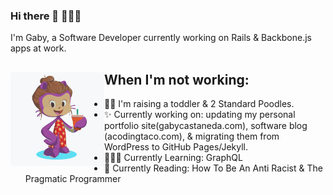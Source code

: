 ### Hi there 👋 👩🏽‍💻

I'm Gaby, a Software Developer currently working on Rails & Backbone.js apps at work.

## When I'm not working: <img align="left" width="150" height="150" src="https://github.com/gabihuizar/gabihuizar/blob/master/octogaby/octocat.png?raw=true">
- 🤱🐩 I'm raising a toddler & 2 Standard Poodles.
- ✨ Currently working on: updating my personal portfolio site(gabycastaneda.com), software blog (acodingtaco.com), & migrating them from WordPress to GitHub Pages/Jekyll.
- 👩🏽‍💻 Currently Learning: GraphQL
- 📖 Currently Reading: How To Be An Anti Racist & The Pragmatic Programmer
